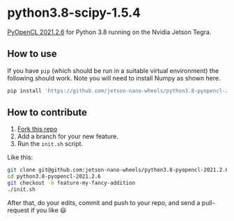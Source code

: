 # python3.8-scipy-1.5.4

[PyOpenCL 2021.2.6](https://documen.tician.de/pyopencl/index.html) for Python 3.8 running on the Nvidia Jetson Tegra.


## How to use

If you have `pip` (which should be run in a suitable virtual environment) the following should work. Note you will need to install Numpy as shown here.

```sh
pip install 'https://github.com/jetson-nano-wheels/python3.8-pyopencl-2021.2.6/releases/download/v0.0.1/pyopencl-2021.2.6-cp38-cp38m-linux_aarch64.whl'
```


## How to contribute

  1. [Fork this repo](https://github.com/jetson-nano-wheels/python3.8-pyopencl-2021.2.6/fork)
  2. Add a branch for your new feature.
  3. Run the `init.sh` script.

Like this:

```sh
git clone git@github.com:jetson-nano-wheels/python3.8-pyopencl-2021.2.6
cd python3.8-pyopencl-2021.2.6
git checkout -b feature-my-fancy-addition
./init.sh
```

After that, do your edits, commit and push to your repo, and send a pull-request if you like 😃
